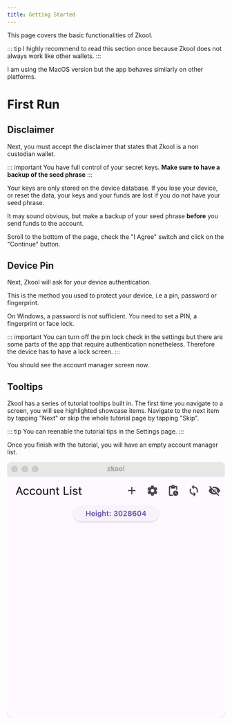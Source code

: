 ```yaml
---
title: Getting Started
---
```


This page covers the basic functionalities
of Zkool.

::: tip
I highly recommend to read this section once
because Zkool does not always work like other wallets.
:::

I am using the MacOS version but the app behaves
similarly on other platforms.

# First Run

## Disclaimer

Next, you must accept the disclaimer that states
that Zkool is a non custodian wallet.

::: important
You have full control of your secret keys.
**Make sure to have a backup of the seed phrase**
:::

Your keys are only stored on the device database.
If you lose your device, or reset the data, your keys
and your funds are lost if you do not have your seed
phrase.

It may sound obvious, but make a backup of your
seed phrase **before** you send funds to the account.

Scroll to the bottom of the page, check the "I Agree"
switch and click on the "Continue" button.

## Device Pin

Next, Zkool will ask for your device authentication.

This is the method you used to protect your device, i.e
a pin, password or fingerprint.

On Windows, a password is *not* sufficient. You need
to set a PIN, a fingerprint or face lock.

::: important
You can turn off the pin lock check in the settings
but there are some parts of the app that require
authentication nonetheless. Therefore the device has to have
a lock screen.
:::

You should see the account manager screen now.

## Tooltips

Zkool has a series of tutorial tooltips built in.
The first time you navigate to a screen, you will
see highlighted showcase items. Navigate to the next
item by tapping "Next" or skip the whole tutorial page
by tapping "Skip".

::: tip
You can reenable the tutorial tips in the Settings page.
:::

Once you finish with the tutorial, you will have an empty
account manager list.

![Account Manager](images/01.account_mgr.png)


